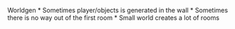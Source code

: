 Worldgen
    * Sometimes player/objects is generated in the wall
    * Sometimes there is no way out of the first room
    * Small world creates a lot of rooms
